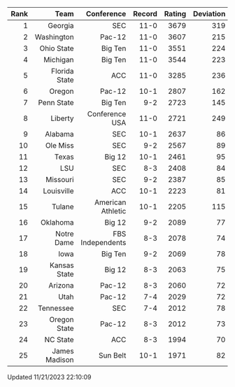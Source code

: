 | Rank  | Team                 | Conference           | Record   | Rating | Deviation |
| ---:  | ---:                 | ---:                 | ---:     | ---:   | ---:      |
| 1     | Georgia              | SEC                  | 11-0     | 3679   | 319       |
| 2     | Washington           | Pac-12               | 11-0     | 3607   | 215       |
| 3     | Ohio State           | Big Ten              | 11-0     | 3551   | 224       |
| 4     | Michigan             | Big Ten              | 11-0     | 3544   | 223       |
| 5     | Florida State        | ACC                  | 11-0     | 3285   | 236       |
| 6     | Oregon               | Pac-12               | 10-1     | 2807   | 162       |
| 7     | Penn State           | Big Ten              | 9-2      | 2723   | 145       |
| 8     | Liberty              | Conference USA       | 11-0     | 2721   | 249       |
| 9     | Alabama              | SEC                  | 10-1     | 2637   | 86        |
| 10    | Ole Miss             | SEC                  | 9-2      | 2567   | 89        |
| 11    | Texas                | Big 12               | 10-1     | 2461   | 95        |
| 12    | LSU                  | SEC                  | 8-3      | 2408   | 84        |
| 13    | Missouri             | SEC                  | 9-2      | 2387   | 85        |
| 14    | Louisville           | ACC                  | 10-1     | 2223   | 81        |
| 15    | Tulane               | American Athletic    | 10-1     | 2205   | 115       |
| 16    | Oklahoma             | Big 12               | 9-2      | 2089   | 77        |
| 17    | Notre Dame           | FBS Independents     | 8-3      | 2078   | 74        |
| 18    | Iowa                 | Big Ten              | 9-2      | 2069   | 78        |
| 19    | Kansas State         | Big 12               | 8-3      | 2063   | 75        |
| 20    | Arizona              | Pac-12               | 8-3      | 2060   | 72        |
| 21    | Utah                 | Pac-12               | 7-4      | 2029   | 72        |
| 22    | Tennessee            | SEC                  | 7-4      | 2012   | 78        |
| 23    | Oregon State         | Pac-12               | 8-3      | 2012   | 73        |
| 24    | NC State             | ACC                  | 8-3      | 1994   | 70        |
| 25    | James Madison        | Sun Belt             | 10-1     | 1971   | 82        |

Updated 11/21/2023 22:10:09
